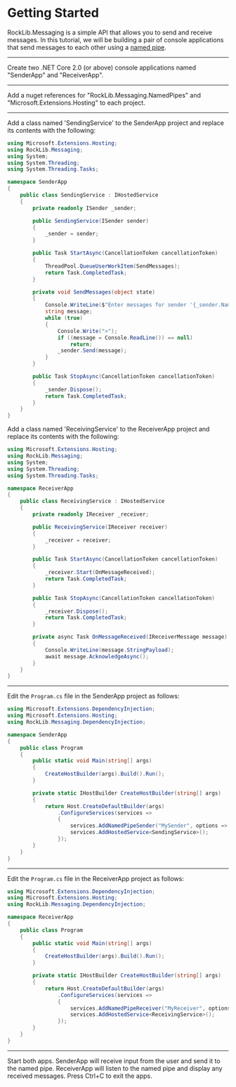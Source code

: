 # Getting Started

RockLib.Messaging is a simple API that allows you to send and receive messages. In this tutorial, we will be building a pair of console applications that send messages to each other using a [named pipe](https://en.wikipedia.org/wiki/Named_pipe).

---

Create two .NET Core 2.0 (or above) console applications named "SenderApp" and "ReceiverApp".

---

Add a nuget references for "RockLib.Messaging.NamedPipes" and "Microsoft.Extensions.Hosting" to each project.

---

Add a class named 'SendingService' to the SenderApp project and replace its contents with the following:

```c#
using Microsoft.Extensions.Hosting;
using RockLib.Messaging;
using System;
using System.Threading;
using System.Threading.Tasks;

namespace SenderApp
{
    public class SendingService : IHostedService
    {
        private readonly ISender _sender;

        public SendingService(ISender sender)
        {
            _sender = sender;
        }

        public Task StartAsync(CancellationToken cancellationToken)
        {
            ThreadPool.QueueUserWorkItem(SendMessages);
            return Task.CompletedTask;
        }

        private void SendMessages(object state)
        {
            Console.WriteLine($"Enter messages for sender '{_sender.Name}'.");
            string message;
            while (true)
            {
                Console.Write(">");
                if ((message = Console.ReadLine()) == null)
                    return;
                _sender.Send(message);
            }
        }

        public Task StopAsync(CancellationToken cancellationToken)
        {
            _sender.Dispose();
            return Task.CompletedTask;
        }
    }
}
```

Add a class named 'ReceivingService' to the ReceiverApp project and replace its contents with the following:

```c#
using Microsoft.Extensions.Hosting;
using RockLib.Messaging;
using System;
using System.Threading;
using System.Threading.Tasks;

namespace ReceiverApp
{
    public class ReceivingService : IHostedService
    {
        private readonly IReceiver _receiver;

        public ReceivingService(IReceiver receiver)
        {
            _receiver = receiver;
        }

        public Task StartAsync(CancellationToken cancellationToken)
        {
            _receiver.Start(OnMessageReceived);
            return Task.CompletedTask;
        }

        public Task StopAsync(CancellationToken cancellationToken)
        {
            _receiver.Dispose();
            return Task.CompletedTask;
        }

        private async Task OnMessageReceived(IReceiverMessage message)
        {
            Console.WriteLine(message.StringPayload);
            await message.AcknowledgeAsync();
        }
    }
}
```

---

Edit the `Program.cs` file in the SenderApp project as follows:

```c#
using Microsoft.Extensions.DependencyInjection;
using Microsoft.Extensions.Hosting;
using RockLib.Messaging.DependencyInjection;

namespace SenderApp
{
    public class Program
    {
        public static void Main(string[] args)
        {
            CreateHostBuilder(args).Build().Run();
        }

        private static IHostBuilder CreateHostBuilder(string[] args)
        {
            return Host.CreateDefaultBuilder(args)
                .ConfigureServices(services =>
                {
                    services.AddNamedPipeSender("MySender", options => options.PipeName = "ExamplePipe");
                    services.AddHostedService<SendingService>();
                });
        }
    }
}
```

---

Edit the `Program.cs` file in the ReceiverApp project as follows:

```c#
using Microsoft.Extensions.DependencyInjection;
using Microsoft.Extensions.Hosting;
using RockLib.Messaging.DependencyInjection;

namespace ReceiverApp
{
    public class Program
    {
        public static void Main(string[] args)
        {
            CreateHostBuilder(args).Build().Run();
        }

        private static IHostBuilder CreateHostBuilder(string[] args)
        {
            return Host.CreateDefaultBuilder(args)
                .ConfigureServices(services =>
                {
                    services.AddNamedPipeReceiver("MyReceiver", options => options.PipeName = "ExamplePipe");
                    services.AddHostedService<ReceivingService>();
                });
        }
    }
}
```

---

Start both apps. SenderApp will receive input from the user and send it to the named pipe. ReceiverApp will listen to the named pipe and display any received messages. Press Ctrl+C to exit the apps.